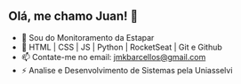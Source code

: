 ## Olá, me chamo Juan! 👋

- 🔭 Sou do Monitoramento da Estapar
- 🌱 HTML | CSS | JS | Python | RocketSeat | Git e Github
- 📫 Contate-me no email: jmkbarcellos@gmail.com
- ⚡ Analise e Desenvolvimento de Sistemas pela Uniasselvi

